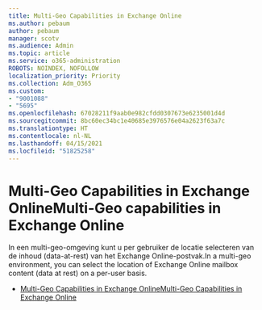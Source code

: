 ```yaml
---
title: Multi-Geo Capabilities in Exchange Online
ms.author: pebaum
author: pebaum
manager: scotv
ms.audience: Admin
ms.topic: article
ms.service: o365-administration
ROBOTS: NOINDEX, NOFOLLOW
localization_priority: Priority
ms.collection: Adm_O365
ms.custom:
- "9001088"
- "5695"
ms.openlocfilehash: 67028211f9aab0e982cfdd0307673e6235001d4d
ms.sourcegitcommit: 8bc60ec34bc1e40685e3976576e04a2623f63a7c
ms.translationtype: HT
ms.contentlocale: nl-NL
ms.lasthandoff: 04/15/2021
ms.locfileid: "51825258"
---
```

# <a name="multi-geo-capabilities-in-exchange-online"></a><span data-ttu-id="c4b4c-102">Multi-Geo Capabilities in Exchange Online</span><span class="sxs-lookup"><span data-stu-id="c4b4c-102">Multi-Geo capabilities in Exchange Online</span></span>

<span data-ttu-id="c4b4c-103">In een multi-geo-omgeving kunt u per gebruiker de locatie selecteren van de inhoud (data-at-rest) van het Exchange Online-postvak.</span><span class="sxs-lookup"><span data-stu-id="c4b4c-103">In a multi-geo environment, you can select the location of Exchange Online mailbox content (data at rest) on a per-user basis.</span></span>
- [<span data-ttu-id="c4b4c-104">Multi-Geo Capabilities in Exchange Online</span><span class="sxs-lookup"><span data-stu-id="c4b4c-104">Multi-Geo Capabilities in Exchange Online</span></span>](https://docs.microsoft.com/office365/enterprise/multi-geo-capabilities-in-exchange-online)
